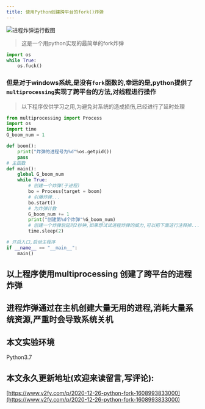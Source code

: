 ```yaml
---
title: 使用Python创建跨平台的fork()炸弹
---
```




![进程炸弹运行截图](https://www.v2fy.com/asset/0i/jikemiji/jikemiji-md/2020-12-26-python-fork-1608993833000.assets/3203841-be781b8bd75f3800.png)

> 这是一个用python实现的最简单的fork炸弹
```python
import os
while True:
    os.fuck()
```
### 但是对于windows系统,是没有`fork`函数的,幸运的是,python提供了`multiprocessing`实现了跨平台的方法,对线程进行操作
>  以下程序仅供学习之用,为避免对系统的造成损伤,已经进行了延时处理
```python
from multiprocessing import Process
import os
import time
G_boom_num = 1

def boom():
    print("炸弹的进程号为%d"%os.getpid())
    pass
# 主函数
def main():
    global G_boom_num
    while True:
        # 创建一个炸弹(子进程)
        bo = Process(target = boom)
        # 引爆炸弹...
        bo.start()
        # 为炸弹计数
        G_boom_num += 1
        print("创建第%d个炸弹"%G_boom_num)
        # 创建一个炸弹后延时2秒钟,如果想试试进程炸弹的威力,可以把下面这行注释掉...
        time.sleep(2)

# 开启入口,启动主程序
if __name__ == "__main__":
    main()
```
## 以上程序使用multiprocessing 创建了跨平台的进程炸弹

## 进程炸弹通过在主机创建大量无用的进程,消耗大量系统资源,严重时会导致系统关机



##  本文实验环境



Python3.7









## 本文永久更新地址(欢迎来读留言,写评论):

[https://www.v2fy.com/p/2020-12-26-python-fork-1608993833000](https://www.v2fy.com/p/2020-12-26-python-fork-1608993833000)


